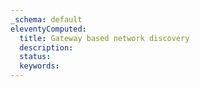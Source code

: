```yaml
---
_schema: default
eleventyComputed:
  title: Gateway based network discovery
  description:
  status:
  keywords:
---
```

